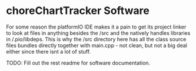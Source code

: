 # choreChartTracker Software

For some reason the platformIO IDE makes it a pain to get its project linker to 
look at files in anything besides the /src and the natively handles libraries in /.pio/libdeps. This is why the /src directory here has all the class source files bundles directly together with main.cpp - not clean, but not a big deal either since there isnt a lot of stuff. 

TODO: Fill out the rest readme for software documentation.
